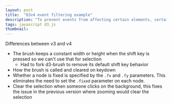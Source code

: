 ```yaml
---
layout: post
title:  "D3v4 event filtering example"
description: "To prevent events from affecting certain elements, certain behaviors (such as zoom) can be filtered so that their events ignore specified elements."
tags: javascript d3.js
thumbnail: 
---
```


Differences between v3 and v4

* The brush keeps a constant width or height when the shift key is pressed so we can't use that for selection
    - Had to fork d3-brush to remove its default shift key behavior
* How the brush is called and cleared on keydown
* Whether a node is fixed is specified by the `.fx` and `.fy` parameters. This eliminates the need to set the
  `.fixed` parameter on each node.
* Clear the selection when someone clicks on the background, this fixes the issue in the previous version
 where zooming would clear the selection

<div align='center' id="d3_selectable_force_directed_graph" style="width: 400px; height: 300px">
    <svg />
</div>

<script src="/js/d3v4-brush-lite.js"></script>
<script src="/js/d3v4-selectable-force-directed-graph.js"></script>

<script>
    var svg = d3.select('#d3_selectable_force_directed_graph');

    d3.json('/jsons/miserables.with-ids.json', function(error, graph) {
        if (!error) {
            //console.log('graph', graph);
            createV4SelectableForceDirectedGraph(svg, graph);
        } else {
            console.error(error);
        }
    });
</script>
